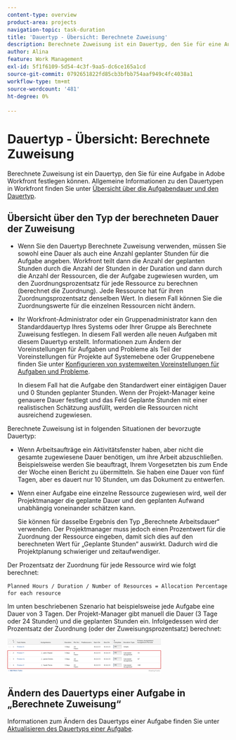 ```yaml
---
content-type: overview
product-area: projects
navigation-topic: task-duration
title: 'Dauertyp - Übersicht: Berechnete Zuweisung'
description: Berechnete Zuweisung ist ein Dauertyp, den Sie für eine Aufgabe in Adobe Workfront festlegen können. Allgemeine Informationen zu den Dauertypen in Workfront finden Sie unter Übersicht über die Aufgabendauer und den Dauertyp.
author: Alina
feature: Work Management
exl-id: 5f1f6109-5d54-4c3f-9aa5-dc6ce165a1cd
source-git-commit: 0792651822fd85cb3bfbb754aaf949c4fc4038a1
workflow-type: tm+mt
source-wordcount: '481'
ht-degree: 0%

---
```


# Dauertyp - Übersicht: Berechnete Zuweisung

<!-- Audited: 5/2025 -->

Berechnete Zuweisung ist ein Dauertyp, den Sie für eine Aufgabe in Adobe Workfront festlegen können. Allgemeine Informationen zu den Dauertypen in Workfront finden Sie unter [Übersicht über die Aufgabendauer und den Dauertyp](../../../manage-work/tasks/taskdurtn/task-duration-and-duration-type.md).

## Übersicht über den Typ der berechneten Dauer der Zuweisung

<!--
<p data-mc-conditions="QuicksilverOrClassic.Draft mode">(NOTE: This Hub issue has a powerpoint that highlights information that is useful to users when using Calculated Assignment duration type. I don't think we can use the powerpoint, because it's old. I also don't know if the things they discuss are still relevant, since the PP is from 2015. I've closed the issue, but I'm putting a link here just in case the info is useful. https://hub.workfront.com/issue/5a9dd7d5007d02a8966014557c23cc89/updates)</p>
-->

* Wenn Sie den Dauertyp Berechnete Zuweisung verwenden, müssen Sie sowohl eine Dauer als auch eine Anzahl geplanter Stunden für die Aufgabe angeben. Workfront teilt dann die Anzahl der geplanten Stunden durch die Anzahl der Stunden in der Duration und dann durch die Anzahl der Ressourcen, die der Aufgabe zugewiesen wurden, um den Zuordnungsprozentsatz für jede Ressource zu berechnen (berechnet die Zuordnung). Jede Ressource hat für ihren Zuordnungsprozentsatz denselben Wert. In diesem Fall können Sie die Zuordnungswerte für die einzelnen Ressourcen nicht ändern.
* Ihr Workfront-Administrator oder ein Gruppenadministrator kann den Standarddauertyp Ihres Systems oder Ihrer Gruppe als Berechnete Zuweisung festlegen. In diesem Fall werden alle neuen Aufgaben mit diesem Dauertyp erstellt. Informationen zum Ändern der Voreinstellungen für Aufgaben und Probleme als Teil der Voreinstellungen für Projekte auf Systemebene oder Gruppenebene finden Sie unter [Konfigurieren von systemweiten Voreinstellungen für Aufgaben und Probleme](../../../administration-and-setup/set-up-workfront/configure-system-defaults/set-task-issue-preferences.md).

  In diesem Fall hat die Aufgabe den Standardwert einer eintägigen Dauer und 0 Stunden geplanter Stunden. Wenn der Projekt-Manager keine genauere Dauer festlegt und das Feld Geplante Stunden mit einer realistischen Schätzung ausfüllt, werden die Ressourcen nicht ausreichend zugewiesen.

Berechnete Zuweisung ist in folgenden Situationen der bevorzugte Dauertyp:

* Wenn Arbeitsaufträge ein Aktivitätsfenster haben, aber nicht die gesamte zugewiesene Dauer benötigen, um ihre Arbeit abzuschließen. Beispielsweise werden Sie beauftragt, Ihrem Vorgesetzten bis zum Ende der Woche einen Bericht zu übermitteln. Sie haben eine Dauer von fünf Tagen, aber es dauert nur 10 Stunden, um das Dokument zu entwerfen.
* Wenn einer Aufgabe eine einzelne Ressource zugewiesen wird, weil der Projektmanager die geplante Dauer und den geplanten Aufwand unabhängig voneinander schätzen kann.

  Sie können für dasselbe Ergebnis den Typ „Berechnete Arbeitsdauer“ verwenden. Der Projektmanager muss jedoch einen Prozentwert für die Zuordnung der Ressource eingeben, damit sich dies auf den berechneten Wert für „Geplante Stunden“ auswirkt. Dadurch wird die Projektplanung schwieriger und zeitaufwendiger.

Der Prozentsatz der Zuordnung für jede Ressource wird wie folgt berechnet:

```
Planned Hours / Duration / Number of Resources = Allocation Percentage for each resource
```

Im unten beschriebenen Szenario hat beispielsweise jede Aufgabe eine Dauer von 3 Tagen. Der Projekt-Manager gibt manuell die Dauer (3 Tage oder 24 Stunden) und die geplanten Stunden ein. Infolgedessen wird der Prozentsatz der Zuordnung (oder der Zuweisungsprozentsatz) berechnet:

![](assets/calcassign-350x80.png)

## Ändern des Dauertyps einer Aufgabe in „Berechnete Zuweisung“

Informationen zum Ändern des Dauertyps einer Aufgabe finden Sie unter [Aktualisieren des Dauertyps einer Aufgabe](../../../manage-work/tasks/taskdurtn/update-duration-type-of-task.md).

<!--
<p data-mc-conditions="QuicksilverOrClassic.Draft mode">(NOTE: replaced with new article linked above)</p>
-->

<!--
<ol data-mc-conditions="QuicksilverOrClassic.Draft mode">
<li value="1">Go to a task for which you want to change the Duration Type.</li>
<li value="2"> <p data-mc-conditions="QuicksilverOrClassic.Quicksilver">Click <strong>Task Details</strong> in the left panel, then in the Overview area double click <strong>Duration Type</strong>. </p> </li>
<li value="3">Select <strong>Calculated Assignment</strong> from the drop-down menu.</li>
<li value="4">Click <strong>Save</strong> <strong>Changes</strong>.</li>
</ol>
-->
